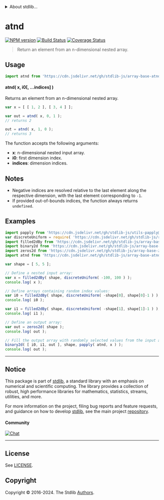 <!--

@license Apache-2.0

Copyright (c) 2024 The Stdlib Authors.

Licensed under the Apache License, Version 2.0 (the "License");
you may not use this file except in compliance with the License.
You may obtain a copy of the License at

   http://www.apache.org/licenses/LICENSE-2.0

Unless required by applicable law or agreed to in writing, software
distributed under the License is distributed on an "AS IS" BASIS,
WITHOUT WARRANTIES OR CONDITIONS OF ANY KIND, either express or implied.
See the License for the specific language governing permissions and
limitations under the License.

-->


<details>
  <summary>
    About stdlib...
  </summary>
  <p>We believe in a future in which the web is a preferred environment for numerical computation. To help realize this future, we've built stdlib. stdlib is a standard library, with an emphasis on numerical and scientific computation, written in JavaScript (and C) for execution in browsers and in Node.js.</p>
  <p>The library is fully decomposable, being architected in such a way that you can swap out and mix and match APIs and functionality to cater to your exact preferences and use cases.</p>
  <p>When you use stdlib, you can be absolutely certain that you are using the most thorough, rigorous, well-written, studied, documented, tested, measured, and high-quality code out there.</p>
  <p>To join us in bringing numerical computing to the web, get started by checking us out on <a href="https://github.com/stdlib-js/stdlib">GitHub</a>, and please consider <a href="https://opencollective.com/stdlib">financially supporting stdlib</a>. We greatly appreciate your continued support!</p>
</details>

# atnd

[![NPM version][npm-image]][npm-url] [![Build Status][test-image]][test-url] [![Coverage Status][coverage-image]][coverage-url] <!-- [![dependencies][dependencies-image]][dependencies-url] -->

> Return an element from an n-dimensional nested array.

<!-- Section to include introductory text. Make sure to keep an empty line after the intro `section` element and another before the `/section` close. -->

<section class="intro">

</section>

<!-- /.intro -->

<!-- Package usage documentation. -->



<section class="usage">

## Usage

```javascript
import atnd from 'https://cdn.jsdelivr.net/gh/stdlib-js/array-base-atnd@deno/mod.js';
```

#### atnd( x, i0\[, ...indices] )

Returns an element from an n-dimensional nested array.

```javascript
var x = [ [ 1, 2 ], [ 3, 4 ] ];

var out = atnd( x, 0, 1 );
// returns 2

out = atnd( x, 1, 0 );
// returns 3
```

The function accepts the following arguments:

-   **x**: n-dimensional nested input array.
-   **i0**: first dimension index.
-   **indices**: dimension indices.

</section>

<!-- /.usage -->

<!-- Package usage notes. Make sure to keep an empty line after the `section` element and another before the `/section` close. -->

<section class="notes">

## Notes

-   Negative indices are resolved relative to the last element along the respective dimension, with the last element corresponding to `-1`.
-   If provided out-of-bounds indices, the function always returns `undefined`.

</section>

<!-- /.notes -->

<!-- Package usage examples. -->

<section class="examples">

## Examples

<!-- eslint no-undef: "error" -->

```javascript
import papply from 'https://cdn.jsdelivr.net/gh/stdlib-js/utils-papply@deno/mod.js';
var discreteUniform = require( 'https://cdn.jsdelivr.net/gh/stdlib-js/random-base-discrete-uniform' ).factory;
import filled2dBy from 'https://cdn.jsdelivr.net/gh/stdlib-js/array-base-filled2d-by@deno/mod.js';
import binary2d from 'https://cdn.jsdelivr.net/gh/stdlib-js/array-base-binary2d@deno/mod.js';
import zeros2d from 'https://cdn.jsdelivr.net/gh/stdlib-js/array-base-zeros2d@deno/mod.js';
import atnd from 'https://cdn.jsdelivr.net/gh/stdlib-js/array-base-atnd@deno/mod.js';

var shape = [ 5, 5 ];

// Define a nested input array:
var x = filled2dBy( shape, discreteUniform( -100, 100 ) );
console.log( x );

// Define arrays containing random index values:
var i0 = filled2dBy( shape, discreteUniform( -shape[0], shape[0]-1 ) );
console.log( i0 );

var i1 = filled2dBy( shape, discreteUniform( -shape[1], shape[1]-1 ) );
console.log( i1 );

// Define an output array:
var out = zeros2d( shape );
console.log( out );

// Fill the output array with randomly selected values from the input array:
binary2d( [ i0, i1, out ], shape, papply( atnd, x ) );
console.log( out );
```

</section>

<!-- /.examples -->

<!-- Section to include cited references. If references are included, add a horizontal rule *before* the section. Make sure to keep an empty line after the `section` element and another before the `/section` close. -->

<section class="references">

</section>

<!-- /.references -->

<!-- Section for related `stdlib` packages. Do not manually edit this section, as it is automatically populated. -->

<section class="related">

</section>

<!-- /.related -->

<!-- Section for all links. Make sure to keep an empty line after the `section` element and another before the `/section` close. -->


<section class="main-repo" >

* * *

## Notice

This package is part of [stdlib][stdlib], a standard library with an emphasis on numerical and scientific computing. The library provides a collection of robust, high performance libraries for mathematics, statistics, streams, utilities, and more.

For more information on the project, filing bug reports and feature requests, and guidance on how to develop [stdlib][stdlib], see the main project [repository][stdlib].

#### Community

[![Chat][chat-image]][chat-url]

---

## License

See [LICENSE][stdlib-license].


## Copyright

Copyright &copy; 2016-2024. The Stdlib [Authors][stdlib-authors].

</section>

<!-- /.stdlib -->

<!-- Section for all links. Make sure to keep an empty line after the `section` element and another before the `/section` close. -->

<section class="links">

[npm-image]: http://img.shields.io/npm/v/@stdlib/array-base-atnd.svg
[npm-url]: https://npmjs.org/package/@stdlib/array-base-atnd

[test-image]: https://github.com/stdlib-js/array-base-atnd/actions/workflows/test.yml/badge.svg?branch=main
[test-url]: https://github.com/stdlib-js/array-base-atnd/actions/workflows/test.yml?query=branch:main

[coverage-image]: https://img.shields.io/codecov/c/github/stdlib-js/array-base-atnd/main.svg
[coverage-url]: https://codecov.io/github/stdlib-js/array-base-atnd?branch=main

<!--

[dependencies-image]: https://img.shields.io/david/stdlib-js/array-base-atnd.svg
[dependencies-url]: https://david-dm.org/stdlib-js/array-base-atnd/main

-->

[chat-image]: https://img.shields.io/gitter/room/stdlib-js/stdlib.svg
[chat-url]: https://app.gitter.im/#/room/#stdlib-js_stdlib:gitter.im

[stdlib]: https://github.com/stdlib-js/stdlib

[stdlib-authors]: https://github.com/stdlib-js/stdlib/graphs/contributors

[umd]: https://github.com/umdjs/umd
[es-module]: https://developer.mozilla.org/en-US/docs/Web/JavaScript/Guide/Modules

[deno-url]: https://github.com/stdlib-js/array-base-atnd/tree/deno
[deno-readme]: https://github.com/stdlib-js/array-base-atnd/blob/deno/README.md
[umd-url]: https://github.com/stdlib-js/array-base-atnd/tree/umd
[umd-readme]: https://github.com/stdlib-js/array-base-atnd/blob/umd/README.md
[esm-url]: https://github.com/stdlib-js/array-base-atnd/tree/esm
[esm-readme]: https://github.com/stdlib-js/array-base-atnd/blob/esm/README.md
[branches-url]: https://github.com/stdlib-js/array-base-atnd/blob/main/branches.md

[stdlib-license]: https://raw.githubusercontent.com/stdlib-js/array-base-atnd/main/LICENSE

</section>

<!-- /.links -->
